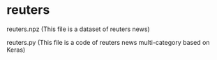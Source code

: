 # reuters
reuters.npz (This file is a dataset of reuters news)

reuters.py (This file is a code of reuters news multi-category based on Keras)
